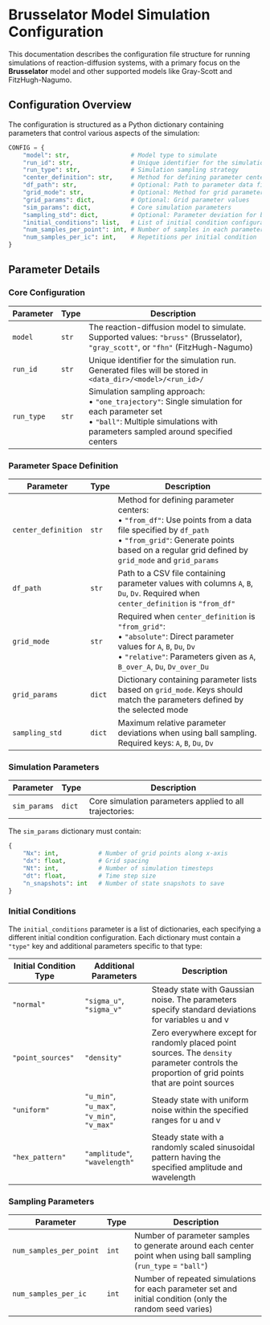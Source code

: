 # Brusselator Model Simulation Configuration

This documentation describes the configuration file structure for running simulations of reaction-diffusion systems, with a primary focus on the **Brusselator** model and other supported models like Gray-Scott and FitzHugh-Nagumo.

## Configuration Overview

The configuration is structured as a Python dictionary containing parameters that control various aspects of the simulation:

```python
CONFIG = {
    "model": str,                 # Model type to simulate
    "run_id": str,                # Unique identifier for the simulation run
    "run_type": str,              # Simulation sampling strategy
    "center_definition": str,     # Method for defining parameter centers
    "df_path": str,               # Optional: Path to parameter data file
    "grid_mode": str,             # Optional: Method for grid parameter specification
    "grid_params": dict,          # Optional: Grid parameter values
    "sim_params": dict,           # Core simulation parameters
    "sampling_std": dict,         # Optional: Parameter deviation for ball sampling
    "initial_conditions": list,   # List of initial condition configurations
    "num_samples_per_point": int, # Number of samples in each parameter ball
    "num_samples_per_ic": int,    # Repetitions per initial condition
}
```

## Parameter Details

### Core Configuration

| Parameter | Type | Description |
|-----------|------|-------------|
| `model` | `str` | The reaction-diffusion model to simulate. Supported values: `"bruss"` (Brusselator), `"gray_scott"`, or `"fhn"` (FitzHugh-Nagumo) |
| `run_id` | `str` | Unique identifier for the simulation run. Generated files will be stored in `<data_dir>/<model>/<run_id>/` |
| `run_type` | `str` | Simulation sampling approach:<br>• `"one_trajectory"`: Single simulation for each parameter set<br>• `"ball"`: Multiple simulations with parameters sampled around specified centers |

### Parameter Space Definition

| Parameter | Type | Description |
|-----------|------|-------------|
| `center_definition` | `str` | Method for defining parameter centers:<br>• `"from_df"`: Use points from a data file specified by `df_path`<br>• `"from_grid"`: Generate points based on a regular grid defined by `grid_mode` and `grid_params` |
| `df_path` | `str` | Path to a CSV file containing parameter values with columns `A`, `B`, `Du`, `Dv`. Required when `center_definition` is `"from_df"` |
| `grid_mode` | `str` | Required when `center_definition` is `"from_grid"`:<br>• `"absolute"`: Direct parameter values for `A`, `B`, `Du`, `Dv`<br>• `"relative"`: Parameters given as `A`, `B_over_A`, `Du`, `Dv_over_Du` |
| `grid_params` | `dict` | Dictionary containing parameter lists based on `grid_mode`. Keys should match the parameters defined by the selected mode |
| `sampling_std` | `dict` | Maximum relative parameter deviations when using ball sampling. Required keys: `A`, `B`, `Du`, `Dv` |

### Simulation Parameters

| Parameter | Type | Description |
|-----------|------|-------------|
| `sim_params` | `dict` | Core simulation parameters applied to all trajectories: |

The `sim_params` dictionary must contain:

```python
{
    "Nx": int,           # Number of grid points along x-axis
    "dx": float,         # Grid spacing
    "Nt": int,           # Number of simulation timesteps
    "dt": float,         # Time step size
    "n_snapshots": int   # Number of state snapshots to save
}
```

### Initial Conditions

The `initial_conditions` parameter is a list of dictionaries, each specifying a different initial condition configuration. Each dictionary must contain a `"type"` key and additional parameters specific to that type:

| Initial Condition Type | Additional Parameters | Description |
|------------------------|----------------------|-------------|
| `"normal"` | `"sigma_u"`, `"sigma_v"` | Steady state with Gaussian noise. The parameters specify standard deviations for variables u and v |
| `"point_sources"` | `"density"` | Zero everywhere except for randomly placed point sources. The `density` parameter controls the proportion of grid points that are point sources |
| `"uniform"` | `"u_min"`, `"u_max"`, `"v_min"`, `"v_max"` | Steady state with uniform noise within the specified ranges for u and v |
| `"hex_pattern"` | `"amplitude"`, `"wavelength"` | Steady state with a randomly scaled sinusoidal pattern having the specified amplitude and wavelength |

### Sampling Parameters

| Parameter | Type | Description |
|-----------|------|-------------|
| `num_samples_per_point` | `int` | Number of parameter samples to generate around each center point when using ball sampling (`run_type` = `"ball"`) |
| `num_samples_per_ic` | `int` | Number of repeated simulations for each parameter set and initial condition (only the random seed varies) |

